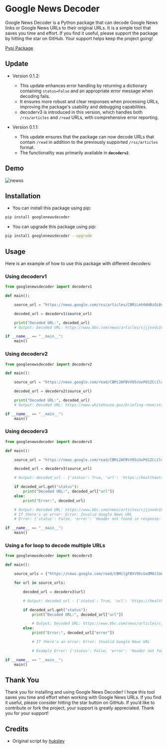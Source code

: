 # Google News Decoder

Google News Decoder is a Python package that can decode Google News links or Google News URLs to their original URLs. It is a simple tool that saves you time and effort. If you find it useful, please support the package by hitting the star on GitHub. Your support helps keep the project going!

[Pypi Package](https://pypi.org/project/googlenewsdecoder/)

## Update

- Version 0.1.2:

  - This update enhances error handling by returning a dictionary containing `status=False` and an appropriate error message when decoding fails.
  - It ensures more robust and clear responses when processing URLs, improving the package's usability and debugging capabilities.
  - decoderv3 is introduced in this version, which handles both `/rss/articles` and `/read` URLs, with comprehensive error reporting.

- Version 0.1.1:
  - This update ensures that the package can now decode URLs that contain `/read` in addition to the previously supported `/rss/articles` format.
  - The functionality was primarily available in **`decoderv2`**.

## Demo

![newss](https://github.com/user-attachments/assets/d85c5abe-8c24-45a2-bee7-d951c0bdf5b9)

## Installation

- You can install this package using pip:

```sh
pip install googlenewsdecoder
```

- You can upgrade this package using pip:

```sh
pip install googlenewsdecoder --upgrade
```

## Usage

Here is an example of how to use this package with different decoders:

### Using decoderv1

```python
from googlenewsdecoder import decoderv1

def main():

    source_url = "https://news.google.com/rss/articles/CBMiLmh0dHBzOi8vd3d3LmJiYy5jb20vbmV3cy9hcnRpY2xlcy9jampqbnhkdjE4OG_SATJodHRwczovL3d3dy5iYmMuY29tL25ld3MvYXJ0aWNsZXMvY2pqam54ZHYxODhvLmFtcA?oc=5"

    decoded_url = decoderv1(source_url)

    print("Decoded URL:", decoded_url)
    # Output: Decoded URL: https://www.bbc.com/news/articles/cjjjnxdv188o

if __name__ == "__main__":
    main()
```

### Using decoderv2

```python
from googlenewsdecoder import decoderv2

def main():

    source_url = "https://news.google.com/read/CBMi2AFBVV95cUxPd1ZCc1loODVVNHpnbFFTVHFkTG94eWh1NWhTeE9yT1RyNTRXMVV2S1VIUFM3ZlVkVjl6UHh3RkJ0bXdaTVRlcHBjMWFWTkhvZWVuM3pBMEtEdlllRDBveGdIUm9GUnJ4ajd1YWR5cWs3VFA5V2dsZnY1RDZhVDdORHRSSE9EalF2TndWdlh4bkJOWU5UMTdIV2RCc285Q2p3MFA4WnpodUNqN1RNREMwa3d5T2ZHS0JlX0MySGZLc01kWDNtUEkzemtkbWhTZXdQTmdfU1JJaXY?hl=en-US&gl=US&ceid=US%3Aen"

    decoded_url = decoderv2(source_url)

    print("Decoded URL:", decoded_url)
    # Output: Decoded URL: https://www.whitehouse.gov/briefing-room/statements-releases/2024/08/15/statement-from-president-joe-biden-on-lower-prescription-drug-prices/

if __name__ == "__main__":
    main()
```

### Using decoderv3

```python
from googlenewsdecoder import decoderv3

def main():

    source_url = "https://news.google.com/read/CBMi2AFBVV95cUxPd1ZCc1loODVVNHpnbFFTVHFkTG94eWh1NWhTeE9yT1RyNTRXMVV2S1VIUFM3ZlVkVjl6UHh3RkJ0bXdaTVRlcHBjMWFWTkhvZWVuM3pBMEtEdlllRDBveGdIUm9GUnJ4ajd1YWR5cWs3VFA5V2dsZnY1RDZhVDdORHRSSE9EalF2TndWdlh4bkJOWU5UMTdIV2RCc285Q2p3MFA4WnpodUNqN1RNREMwa3d5T2ZHS0JlX0MySGZLc01kWDNtUEkzemtkbWhTZXdQTmdfU1JJaXY?hl=en-US&gl=US&ceid=US%3Aen"

    decoded_url = decoderv3(source_url)

    # Output: decoded_url - {'status': True, 'url': 'https://healthdatamanagement.com/articles/empowering-the-quintuple-aim-embracing-an-essential-architecture/'}

    if decoded_url.get("status"):
        print("Decoded URL:", decoded_url["url"])
    else:
        print("Error:", decoded_url)

    # Output: Decoded URL: https://www.bbc.com/news/articles/cjjjnxdv188o
    # If there's an error: Error: Invalid Google News URL
    # Error: {'status': False, 'error': 'Header not found in response: )]}\'\n\n[["wrb.fr","Fbv4je",null,null,null,[3],"generic"],["di",20],["af.httprm",19,"-3096564523984356080",33]]'}

if __name__ == "__main__":
    main()
```

### Using a for loop to decode multiple URLs

```python
from googlenewsdecoder import decoderv3

def main():

    source_urls = ["https://news.google.com/read/CBMilgFBVV95cUxOM0JJaFRwV2dqRDk5dEFpWmF1cC1IVml5WmVtbHZBRXBjZHBfaUsyalRpa1I3a2lKM1ZnZUI4MHhPU2sydi1nX3JrYU0xWjhLaHNfU0N6cEhOYVE2TEptRnRoZGVTU3kzZGJNQzc2aDZqYjJOR0xleTdsemdRVnJGLTVYTEhzWGw4Z19lR3AwR0F1bXlyZ0HSAYwBQVVfeXFMTXlLRDRJUFN5WHg3ZTI0X1F4SjN6bmFIck1IaGxFVVZyOFQxdk1JT3JUbl91SEhsU0NpQzkzRFdHSEtjVGhJNzY4ZTl6eXhESUQ3XzdWVTBGOGgwSmlXaVRmU3BsQlhPVjV4VWxET3FQVzJNbm5CUDlUOHJUTExaME5YbjZCX1NqOU9Ta3U?hl=en-US&gl=US&ceid=US%3Aen","https://news.google.com/read/CBMiiAFBVV95cUxQOXZLdC1hSzFqQVVLWGJVZzlPaDYyNjdWTURScV9BbVp0SWhFNzZpSWZxSzdhc0tKbVlHMU13NmZVOFdidFFkajZPTm9SRnlZMWFRZ01CVHh0dXU0TjNVMUxZNk9Ibk5DV3hrYlRiZ20zYkIzSFhMQVVpcTFPc00xQjhhcGV1aXM00gF_QVVfeXFMTmtFQXMwMlY1el9WY0VRWEh5YkxXbHF0SjFLQVByNk1xS3hpdnBuUDVxOGZCQXl1QVFXaUVpbk5lUGgwRVVVT25tZlVUVWZqQzc4cm5MSVlfYmVlclFTOUFmTHF4eTlfemhTa2JKeG14bmNabENkSmZaeHB4WnZ5dw?hl=en-US&gl=US&ceid=US%3Aen"]

    for url in source_urls:

        decoded_url = decoderv3(url)

        # Output: decoded_url - {'status': True, 'url': 'https://healthdatamanagement.com/articles/empowering-the-quintuple-aim-embracing-an-essential-architecture/'}

        if decoded_url.get("status"):
            print("Decoded URL:", decoded_url["url"])

            # Output: Decoded URL: https://www.bbc.com/news/articles/cjjjnxdv188o
        else:
            print("Error:", decoded_url["error"])

            # If there's an error: Error: Invalid Google News URL

            # Example Error: {'status': False, 'error': 'Header not found in response: )]}\'\n\n[["wrb.fr","Fbv4je",null,null,null,[3],"generic"],["di",20],["af.httprm",19,"-3096564523984356080",33]]'}

if __name__ == "__main__":
    main()
```

## Thank You

Thank you for installing and using Google News Decoder! I hope this tool saves you time and effort when working with Google News URLs. If you find it useful, please consider hitting the star button on GitHub. If you’d like to contribute or fork the project, your support is greatly appreciated. Thank you for your support!

## Credits

- Original script by [huksley](https://gist.github.com/huksley/)
